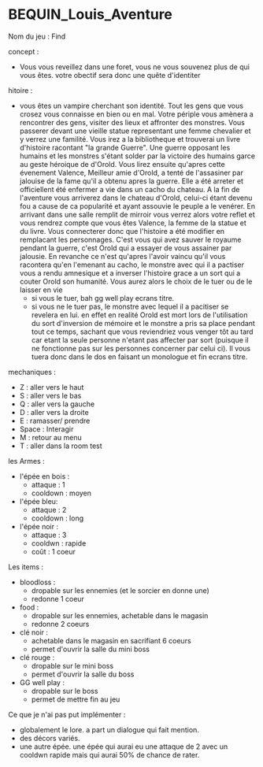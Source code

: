 # BEQUIN_Louis_Aventure
Nom du jeu : Find

concept :
- Vous vous reveillez dans une foret, vous ne vous souvenez plus de qui vous êtes. votre obectif sera donc une quête d'identiter
  
hitoire :
- vous êtes un vampire cherchant son identité. Tout les gens que vous crosez vous connaisse en bien ou en mal.
  Votre périple vous amènera a rencontrer des gens, visiter des lieux et affronter des monstres.
  Vous passerer devant une vieille statue representant une femme chevalier et y verrez une familité.
  Vous irez a la bibliotheque et trouverai un livre d'histoire racontant "la grande Guerre". Une guerre opposant les humains et les monstres s'étant solder par la victoire des humains garce au geste héroique de d'Orold.
  Vous lirez ensuite qu'apres cette évenement Valence, Meilleur amie d'Orold, a tenté de l'assasiner par jalouise de la fame qu'il a obtenu apres la guerre.
  Elle a été arreter et officiellent été enfermer a vie dans un cacho du chateau.
  A la fin de l'aventure vous arriverez dans le chateau d'Orold, celui-ci étant devenu fou a cause de ca popularité et ayant assouvie le peuple a le venérer.
  En arrivant dans une salle remplit de mirroir vous verrez alors votre reflet et vous rendrez compte que vous êtes Valence, la femme de la statue et du livre. Vous connecterer donc que l'histoire a été modifier en remplacant les personnages.
  C'est vous qui avez sauver le royaume pendant la guerre, c'est Orold qui a essayer de vous assainer par jalousie.
  En revanche ce n'est qu'apres l'avoir vaincu qu'il vous racontera qu'en l'emenant au cacho, le monstre avec qui il a pactiser vous a rendu amnesique et a inverser l'histoire grace a un sort qui a couter Orold son humanité.
  Vous aurez alors le choix de le tuer ou de le laisser en vie
  - si vous le tuer, bah gg well play ecrans titre.
  - si vous ne le tuer pas, le monstre avec lequel il a pacitiser se revelera en lui. en effet en realité Orold est mort lors de l'utilisation du sort d'inversion de mémoire et le monstre a pris sa place pendant tout ce temps, sachant que vous reviendriez vous venger
    tôt au tard car etant la seule personne n'etant pas affecter par sort (puisque il ne fonctionne pas sur les personnes concerner par celui ci). Il vous tuera donc dans le dos en faisant un monologue et fin ecrans titre.
    
mechaniques :
  - Z : aller vers le haut
  - S : aller vers le bas
  - Q : aller vers la gauche
  - D : aller vers la droite
  - E : ramasser/ prendre
  - Space : Interagir
  - M : retour au menu
  - T : aller dans la room test

les Armes :
  - l'épée en bois :
    - attaque : 1
    - cooldown : moyen
  - l'épée bleu:
    - attaque : 2
    - cooldown : long
  - l'épée noir :
    - attaque : 3
    - cooldwn : rapide
    - coût : 1 coeur

Les items :
  - bloodloss :
    - dropable sur les ennemies (et le sorcier en donne une)
    - redonne 1 coeur
  - food :
    - dropable sur les ennemies, achetable dans le magasin
    - redonne 2 coeurs
  - clé noir :
    - achetable dans le magasin en sacrifiant 6 coeurs
    - permet d'ouvrir la salle du mini boss
  - clé rouge :
    - dropable sur le mini boss
    - permet d'ouvrir la salle du boss
  - GG well play :
    - dropable sur le boss
    - permet de mettre fin au jeu 

Ce que je n'ai pas put implémenter :
  - globalement le lore. a part un dialogue qui fait mention.
  - des décors variés.
  - une autre épée. une épée qui aurai eu une attaque de 2 avec un cooldwn rapide mais qui aurai 50% de chance de rater.
